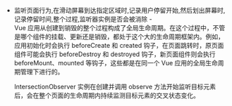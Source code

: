 - 监听页面行为,在滑动屏幕到达指定区域时,记录用户停留开始,然后划出屏幕时,记录停留时间,整个过程,监听器实例是否会被消除 -  
  Vue 应用从创建到销毁的整个过程构成了全局生命周期。在这个过程中，不管是哪个组件的挂载、更新还是销毁，都处于这个大的生命周期框架内。例如，应用初始化时会执行 beforeCreate 和 created 钩子，在页面跳转时，原页面组件可能会执行 beforeDestroy 和 destroyed 钩子，新页面组件则会执行 beforeMount、mounted 等钩子，这些都是在同一个 Vue 应用的全局生命周期管理下进行的。

  IntersectionObserver 实例在创建并调用 observe 方法开始监听目标元素后，会在整个页面的生命周期内持续监测目标元素的交叉状态变化。
